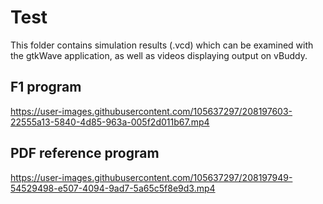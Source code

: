 
# Test

This folder contains simulation results (.vcd) which can be examined with the gtkWave application, as well as videos displaying output on vBuddy.

## F1 program


https://user-images.githubusercontent.com/105637297/208197603-22555a13-5840-4d85-963a-005f2d011b67.mp4


## PDF reference program

https://user-images.githubusercontent.com/105637297/208197949-54529498-e507-4094-9ad7-5a65c5f8e9d3.mp4
